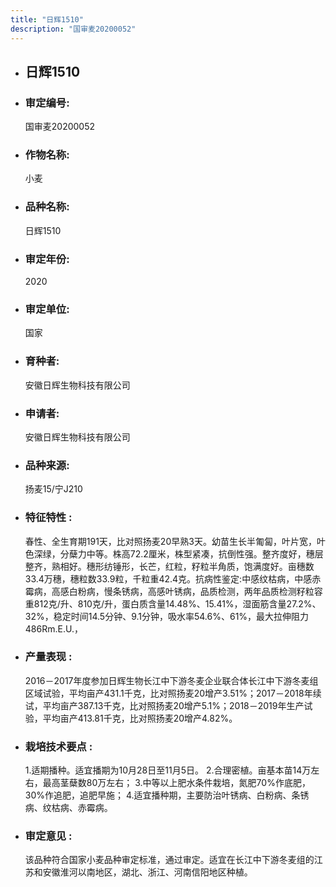 ```yaml
---
title: "日辉1510"
description: "国审麦20200052"
---
```

* ## 日辉1510
* ###  审定编号:  
   国审麦20200052

*  ### 作物名称:  
   小麦

*   ###  品种名称: 
    日辉1510

*   ### 审定年份: 
    2020

*   ### 审定单位:  
    国家

*   ### 育种者:  
    安徽日辉生物科技有限公司

*   ### 申请者:  
    安徽日辉生物科技有限公司

*   ### 品种来源:  
    扬麦15/宁J210

*   ### 特征特性 : 
    春性、全生育期191天，比对照扬麦20早熟3天。幼苗生长半匍匐，叶片宽，叶色深绿，分蘖力中等。株高72.2厘米，株型紧凑，抗倒性强。整齐度好，穗层整齐，熟相好。穗形纺锤形，长芒，红粒，籽粒半角质，饱满度好。亩穗数33.4万穗，穗粒数33.9粒，千粒重42.4克。抗病性鉴定:中感纹枯病，中感赤霉病，高感白粉病，慢条锈病，高感叶锈病，品质检测，两年品质检测籽粒容重812克/升、810克/升，蛋白质含量14.48%、15.41%，湿面筋含量27.2%、32%，稳定时间14.5分钟、9.1分钟，吸水率54.6%、61%，最大拉伸阻力486Rm.E.U.，

*   ### 产量表现 : 
    2016－2017年度参加日辉生物长江中下游冬麦企业联合体长江中下游冬麦组区域试验，平均亩产431.1千克，比对照扬麦20增产3.51%；2017－2018年续试，平均亩产387.13千克，比对照扬麦20增产5.1%；2018－2019年生产试验，平均亩产413.81千克，比对照扬麦20增产4.82%。

*   ### 栽培技术要点 : 
    1.适期播种。适宜播期为10月28日至11月5日。 2.合理密植。亩基本苗14万左右，最高茎蘖数80万左右； 3.中等以上肥水条件栽培，氮肥70%作底肥，30%作追肥，追肥早施； 4.适宜播种期，主要防治叶锈病、白粉病、条锈病、纹枯病、赤霉病。

*   ### 审定意见 : 
    该品种符合国家小麦品种审定标准，通过审定。适宜在长江中下游冬麦组的江苏和安徽淮河以南地区，湖北、浙江、河南信阳地区种植。
